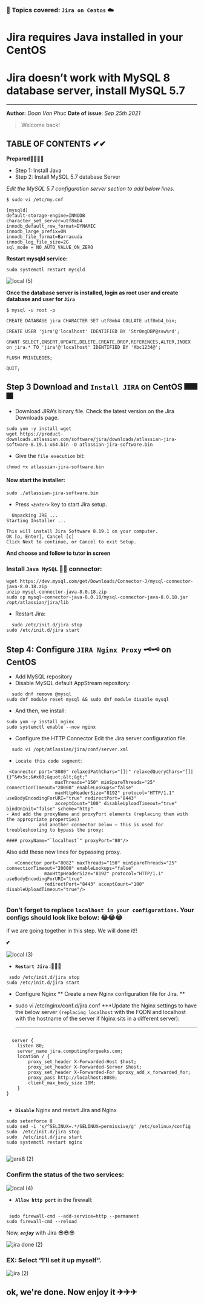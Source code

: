 ### 🚀 Topics covered: **`Jira on Centos`** ☁️

# Jira requires Java installed in your CentOS
# Jira doesn’t work with MySQL 8 database server, install MySQL 5.7

---
**Author:** *Doan Van Phuc* 
**Date of issue**: *Sep 25th 2021*
> Welcome back!
## TABLE OF CONTENTS ✔✔
**Prepared**🐱‍🐉🐱‍🐉
- Step 1: Install Java
- Step 2: Install MySQL 5.7 database Server


*Edit the MySQL 5.7 configuration server section to add below lines.*


```
$ sudo vi /etc/my.cnf

[mysqld]
default-storage-engine=INNODB
character_set_server=utf8mb4
innodb_default_row_format=DYNAMIC
innodb_large_prefix=ON
innodb_file_format=Barracuda
innodb_log_file_size=2G
sql_mode = NO_AUTO_VALUE_ON_ZERO
```
**Restart mysqld service:**

```
sudo systemctl restart mysqld
```



![local (5)](https://user-images.githubusercontent.com/83824403/138641567-a92879d0-d244-4d68-8443-02db346bbdf5.png)




**Once the database server is installed, login as root user and create database and user for `Jira`**

```
$ mysql -u root -p

CREATE DATABASE jira CHARACTER SET utf8mb4 COLLATE utf8mb4_bin;

CREATE USER 'jira'@'localhost' IDENTIFIED BY 'Str0ngDBP@ssw%rd';

GRANT SELECT,INSERT,UPDATE,DELETE,CREATE,DROP,REFERENCES,ALTER,INDEX on jira.* TO 'jira'@'localhost' IDENTIFIED BY 'Abc1234@';

FLUSH PRIVILEGES;

QUIT;

```
## Step 3 Download and `Install JIRA` on CentOS  🎆🎆🎆
 - Download JIRA’s binary file. Check the latest version on the Jira Downloads page.

```
sudo yum -y install wget
wget https://product-downloads.atlassian.com/software/jira/downloads/atlassian-jira-software-8.19.1-x64.bin -O atlassian-jira-software.bin
```
- Give the `file execution` bit:

```
chmod +x atlassian-jira-software.bin
```

#### Now start the installer:

```
sudo ./atlassian-jira-software.bin
```
- Press *`<Enter>`* key to start Jira setup.

```
  Unpacking JRE ...
Starting Installer ...

This will install Jira Software 8.19.1 on your computer.
OK [o, Enter], Cancel [c]
Click Next to continue, or Cancel to exit Setup.
```
  **And choose and follow to tutor in screen**
  
 ### Install `Java MySQL` 🔑🔑  connector:
  
  ```
  wget https://dev.mysql.com/get/Downloads/Connector-J/mysql-connector-java-8.0.18.zip
unzip mysql-connector-java-8.0.18.zip
sudo cp mysql-connector-java-8.0.18/mysql-connector-java-8.0.18.jar /opt/atlassian/jira/lib
  ```
-  Restart Jira:

```
  sudo /etc/init.d/jira stop
sudo /etc/init.d/jira start
  ```
  ## Step 4: Configure `JIRA Nginx Proxy` 🗝🗝  on CentOS
  - Add MySQL repository
- Disable MySQL default AppStream repository:

``` 
  sudo dnf remove @mysql
sudo dnf module reset mysql && sudo dnf module disable mysql
  ```
 - And then, we install: 
  
  ```
  sudo yum -y install nginx
sudo systemctl enable --now nginx
  ```
  - Configure the HTTP Connector
Edit the Jira server configuration file.

```
  sudo vi /opt/atlassian/jira/conf/server.xml
  ```
  - `Locate this code segment`:
  
 ```
  <Connector port="8080" relaxedPathChars="[]|" relaxedQueryChars="[]|{}^&#x5c;&#x60;&quot;&lt;&gt;"
                   maxThreads="150" minSpareThreads="25" connectionTimeout="20000" enableLookups="false"
                   maxHttpHeaderSize="8192" protocol="HTTP/1.1" useBodyEncodingForURI="true" redirectPort="8443"
                   acceptCount="100" disableUploadTimeout="true" bindOnInit="false" scheme="http"
- And add the proxyName and proxyPort elements (replacing them with the appropriate properties)
             and another connector below – this is used for troubleshooting to bypass the proxy:

#### proxyName="`localhost`" proxyPort="80"/>

  ```
  Also add these new lines for bypassing proxy.
  <!-- Standard HTTP Connector -->
       <Connector port="8082" maxThreads="150" minSpareThreads="25" connectionTimeout="20000" enableLookups="false"
                  maxHttpHeaderSize="8192" protocol="HTTP/1.1" useBodyEncodingForURI="true"
                  redirectPort="8443" acceptCount="100" disableUploadTimeout="true"/>     
  ```
  ```
 ### Don’t forget to replace `localhost in your configurations`. Your configs should look like below: 😂😂😂
 
 
  if we are going together in this step. We will done it!! 
  
  
  💕
  
![local (3)](https://user-images.githubusercontent.com/83824403/138640635-bf703b5a-8f8a-4169-afc3-ccb97bccac18.png)

  
- **`Restart Jira` :🛴🛴🛴**


 ```
  sudo /etc/init.d/jira stop
sudo /etc/init.d/jira start
  ```
 - Configure Nginx
**
  Create a new Nginx configuration file for Jira.
  **

- sudo vi /etc/nginx/conf.d/jira.conf
  ***Update the Nginx settings to have the below server `(replacing localhost` with the FQDN and localhost with the hostname of the server if Nginx sits in a different server):
  ***
  
  ```
```
  server {
    listen 80;
    server_name jira.computingforgeeks.com;
    location / {
        proxy_set_header X-Forwarded-Host $host;
        proxy_set_header X-Forwarded-Server $host;
        proxy_set_header X-Forwarded-For $proxy_add_x_forwarded_for; 
        proxy_pass http://localhost:8080;
        client_max_body_size 10M;
    }
}
  
  ```
- **`Disable`** Nginx and restart Jira and Nginx

```
sudo setenforce 0
sudo sed -i 's/^SELINUX=.*/SELINUX=permissive/g' /etc/selinux/config
sudo  /etc/init.d/jira stop
sudo  /etc/init.d/jira start
sudo systemctl restart nginx
  
  ```
  
 ![jara8 (2)](https://user-images.githubusercontent.com/83824403/138640018-48d0156d-4f98-4309-bb98-97cc646309c8.png)
 
  
  
  
  
  
 ### Confirm the status of the two services:
  
  ![local (4)](https://user-images.githubusercontent.com/83824403/138639837-05b3f957-c281-4656-b3ca-80b88695880d.png)
  
- **`Allow http port`** in the firewall:

```
 
 sudo firewall-cmd --add-service=http --permanent
sudo firewall-cmd --reload
  ```

  
  
  
  
  
 Now, ***`enjoy`*** with Jira 😎😎😎
  
  
![jira done (2)](https://user-images.githubusercontent.com/83824403/138640084-476db8d0-5513-4ae6-97c7-6c2eba8b96d1.jpg)




  ### EX: Select “I’ll set it up myself“.
  
  
  
  
  
  ![jira (2)](https://user-images.githubusercontent.com/83824403/138640185-430ed512-a73b-493a-9625-f061c8a46b4f.png)

  
  
 ## ok, we're done. Now enjoy it ✈✈✈ ##
